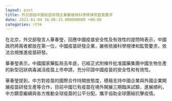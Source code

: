 ```yaml
---
layout: post
title: 外交部指中國疫苗研發企業嚴格按科學規律及監管要求
date: 2021-01-04 16:06:33.000000000 +08:00
categories: rthk
---
```


在北京，外交部發言人華春瑩，回應中國疫苗安全性及有效性的提問時表示，中國政府將兩者都放在第一位，中國疫苗研發企業，嚴格依據科學規律和監管要求，依法合規推進疫苗研發。

華春瑩表示，中國國家藥監局去年底，已經正式附條件批准國藥集團中國生物生產的新型冠狀病毒滅活疫苗上市申請，充分印證中國疫苗的安全性和有效性。

華春瑩提到，中方對疫苗的國際合作持開放態度，積極支持中國企業與外國企業開展疫苗研發生產等合作，目前中國已有疫苗在境外開展三期臨床試驗，進展順利，中方願意繼續與各方推動全球疫苗的公平分配，攜手協助全球團結抗擊疫情。
